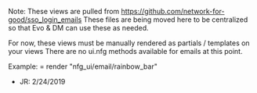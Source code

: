 Note:
These views are pulled from https://github.com/network-for-good/sso_login_emails
These files are being moved here to be centralized so that Evo & DM can use these
as needed.

For now, these views must be manually rendered as partials / templates on your views
There are no ui.nfg methods available for emails at this point.

Example:
= render "nfg_ui/email/rainbow_bar"

- JR: 2/24/2019
